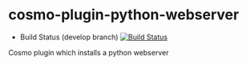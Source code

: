 cosmo-plugin-python-webserver
=============================

- Build Status (develop branch) [![Build Status](https://secure.travis-ci.org/CloudifySource/cosmo-plugin-python-webserver.png?branch=develop)](http://travis-ci.org/CloudifySource/cosmo-plugin-python-webserver)

Cosmo plugin which installs a python webserver
